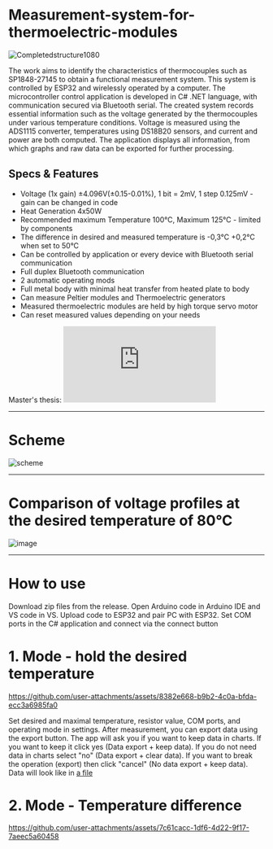 # Measurement-system-for-thermoelectric-modules

![Completedstructure1080](https://github.com/user-attachments/assets/3b2427d6-4160-4dba-9bcb-e8ef23ab64e5)

The work aims to identify the characteristics of thermocouples such as SP1848-27145 to 
obtain a functional measurement system. This system is controlled by ESP32 and wirelessly 
operated by a computer. The microcontroller control application is developed in C# .NET 
language, with communication secured via Bluetooth serial. The created system records 
essential information such as the voltage generated by the thermocouples under various 
temperature conditions. Voltage is measured using the ADS1115 converter, temperatures 
using DS18B20 sensors, and current and power are both computed. 
The application displays all information, from which graphs and raw data can be exported for further 
processing.

## Specs & Features
- Voltage (1x gain) ±4.096V(±0.15-0.01%),  1 bit = 2mV,  1 step 0.125mV - gain can be changed in code
- Heat Generation 4x50W
- Recommended maximum Temperature 100°C, Maximum 125°C - limited by components
- The difference in desired and measured temperature is -0,3°C +0,2°C when set to 50°C
- Can be controlled by application or every device with Bluetooth serial communication
- Full duplex Bluetooth communication
- 2 automatic operating mods
- Full metal body with minimal heat transfer from heated plate to body
- Can measure Peltier modules and Thermoelectric generators
- Measured thermoelectric modules are held by high torque servo motor
- Can reset measured values depending on your needs

Master's thesis:
![Master Work.pdf[Slovak]](https://github.com/Mr-Gollum/Identification-of-Dynamic-Properties-of-Thermocouples/blob/main/Documents/Master%20Work%20%5BSlovak%5D.pdf)

---
# Scheme
![scheme](https://github.com/user-attachments/assets/79884803-7c06-436e-8a5a-b6c42a991a75)

---

# Comparison of voltage profiles at the desired temperature of 80°C
![image](https://github.com/user-attachments/assets/9606e6b5-952d-43d8-81a8-d56d8d05d185)

---

# How to use

Download zip files from the release. Open Arduino code in Arduino IDE and VS code in VS. Upload code to ESP32 and pair PC with ESP32. 
Set COM ports in the C# application and connect via the connect button

# 1. Mode - hold the desired temperature

https://github.com/user-attachments/assets/8382e668-b9b2-4c0a-bfda-ecc3a6985fa0

Set desired and maximal temperature, resistor value, COM ports, and operating mode in settings. 
After measurement, you can export data using the export button. The app will ask you if you want to keep data in charts. If you want to keep it click yes (Data export + keep data). If you do not need data in charts select "no" (Data export + clear data). If you want to break the operation (export) then click "cancel" (No data export + keep data). 
Data will look like in [a file](https://github.com/RealMrGollum/Identification-of-Dynamic-Properties-of-Thermocouples/tree/main/Measurement%20of%20SP1848)

# 2. Mode - Temperature difference

https://github.com/user-attachments/assets/7c61cacc-1df6-4d22-9f17-7aeec5a60458


